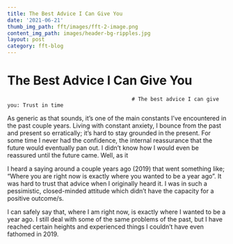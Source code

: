```yaml
---
title: The Best Advice I Can Give You
date: '2021-06-21'
thumb_img_path: fft/images/fft-2-image.png
content_img_path: images/header-bg-ripples.jpg
layout: post
category: fft-blog
---
```


# The Best Advice I Can Give You

                                            # The best advice I can give you: Trust in time

As generic as that sounds, it’s one of the main constants I’ve encountered in the past couple years. Living with constant anxiety, I bounce from the past and present so erratically; it’s hard to stay grounded in the present. For some time I never had the confidence, the internal reassurance that the future would eventually pan out. I didn’t know how I would even be reassured until the future came. Well, as it

I heard a saying around a couple years ago (2019) that went something like; “Where you are right now is exactly where you wanted to be a year ago”. It was hard to trust that advice when I originally heard it. I was in such a pessimistic, closed-minded attitude which didn’t have the capacity for a positive outcome/s.

I can safely say that, where I am right now, is exactly where I wanted to be a year ago. I still deal with some of the same problems of the past, but I have reached certain heights and experienced things I couldn’t have even fathomed in 2019. 

